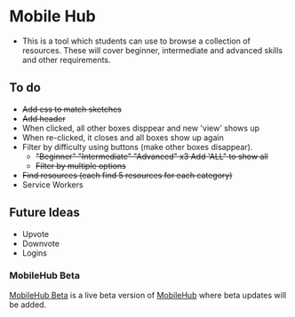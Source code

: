 # Mobile Hub
* This is a tool which students can use to browse a collection of resources. These will cover beginner, intermediate and advanced skills and other requirements.

## To do
* ~~Add css to match sketches~~
* ~~Add header~~
* When clicked, all other boxes disppear and new 'view' shows up
* When re-clicked, it closes and all boxes show up again
* Filter by difficulty using buttons (make other boxes disappear). 
    * ~~"Beginner" "Intermediate" "Advanced" x3 Add 'ALL" to show all~~
    * ~~Filter by multiple options~~
* ~~Find resources (each find 5 resources for each category)~~
* Service Workers

## Future Ideas
* Upvote
* Downvote
* Logins

### MobileHub Beta
[MobileHub Beta](https://participator.github.io/MobileHub-Beta/) is a live beta version of [MobileHub](https://mlama007.github.io/MobileHub/) where beta updates will be added.

